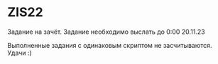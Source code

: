 # ZIS22
Задание на зачёт. Задание необходимо выслать до 0:00 20.11.23


Выполненные задания с одинаковым скриптом не засчитываются.
Удачи :)
